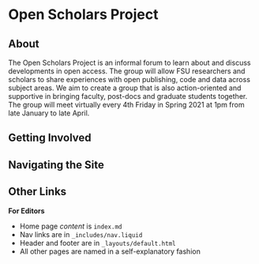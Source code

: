 # Open Scholars Project

## About

The Open Scholars Project is an informal forum to learn about and discuss developments in open access. The group will allow FSU researchers and scholars to share experiences with open publishing, code and data across subject areas. We aim to create a group that is also action-oriented and supportive in bringing faculty, post-docs and graduate students together. The group will meet virtually every 4th Friday in Spring 2021 at 1pm from late January to late April. 

## Getting Involved

## Navigating the Site

## Other Links

**For Editors**

* Home page *content* is `index.md`
* Nav links are in `_includes/nav.liquid`
* Header and footer are in `_layouts/default.html`
* All other pages are named in a self-explanatory fashion
